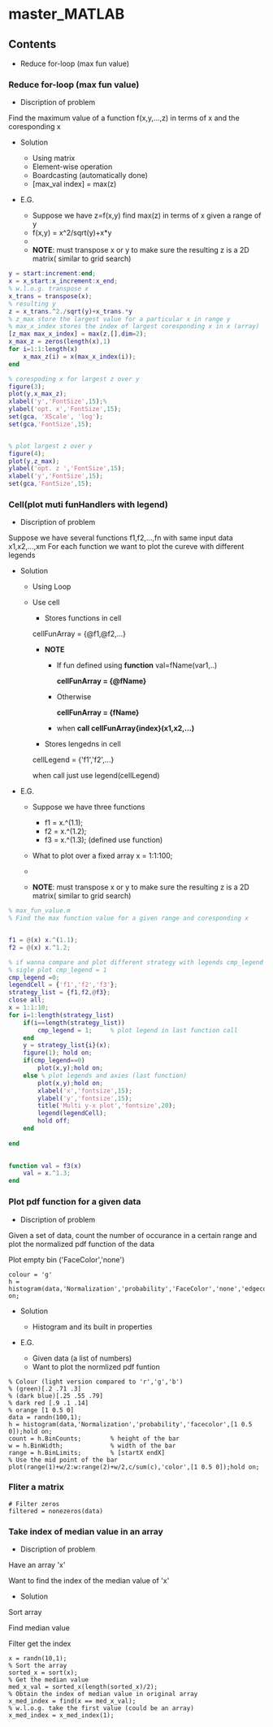 # master_MATLAB
## Contents

- Reduce for-loop (max fun value)


### Reduce for-loop (max fun value)

- Discription of problem 

Find the maximum value of a function f(x,y,...,z) in terms of x and the coresponding x 

- Solution 

	 - Using matrix
	 - Element-wise operation 
	 - Boardcasting (automatically done)  
	 - [max_val index] = max(z)  

- E.G.

	 - Suppose we have z=f(x,y) find max(z) in terms of x given a range of y
	 - f(x,y) = x^2/sqrt(y)+x*y
	 - 
	 - **NOTE**: must transpose x or y to make sure the resulting z is a 2D matrix( similar to grid search)
```matlab
y = start:increment:end;
x = x_start:x_increment:x_end;
% w.l.o.g. transpose x
x_trans = transpose(x);
% resulting y
z = x_trans.^2./sqrt(y)+x_trans.*y
% z_max store the largest value for a particular x in range y
% max_x_index stores the index of largest coresponding x in x (array) 
[z_max max_x_index] = max(z,[],dim=2);
x_max_z = zeros(length(x),1)
for i=1:1:length(x)
	x_max_z(i) = x(max_x_index(i));
end

% corespoding x for largest z over y
figure(3);
plot(y,x_max_z);
xlabel('y','FontSize',15);%
ylabel('opt. x','FontSize',15); 
set(gca, 'XScale', 'log');
set(gca,'FontSize',15);


% plot largest z over y
figure(4);
plot(y,z_max);
ylabel('opt. z ','FontSize',15);
xlabel('y','FontSize',15); 
set(gca,'FontSize',15);

```

### Cell(plot muti funHandlers with legend)

- Discription of problem 

Suppose we have several functions f1,f2,...,fn with same input data x1,x2,...,xm 
For each function we want to plot the cureve with different legends

- Solution 

	 - Using Loop
	 - Use cell 
	 	- Stores functions in cell 

	 	cellFunArray = {@f1,@f2,...}
	 	- **NOTE**

	 		- If fun defined using **function** val=fName(var1,..)
	 	
	 			**cellFunArray = {@fName}**
	 		- Otherwise 

	 			**cellFunArray = {fName}**

	 		- when **call cellFunArray{index}(x1,x2,...)**
	 	- Stores lengedns in cell

	 	cellLegend = {'f1','f2',...}
	 	
	 	when call just use legend(cellLegend) 	
- E.G.

	 - Suppose we have three functions 

	 	- f1 = x.^(1.1);
	 	- f2 = x.^(1.2);
	 	- f3 = x.^(1.3); (defined use function)
	 - What to plot over a fixed array x = 1:1:100;
	 - 
	 - **NOTE**: must transpose x or y to make sure the resulting z is a 2D matrix( similar to grid search)
```matlab
% max_fun_value.m
% Find the max function value for a given range and coresponding x


f1 = @(x) x.^(1.1);
f2 = @(x) x.^1.2;

% if wanna compare and plot different strategy with legends cmp_legend != 0
% sigle plot cmp_legend = 1
cmp_legend =0; 
legendCell = {'f1','f2','f3'};
strategy_list = {f1,f2,@f3};
close all;
x = 1:1:10;
for i=1:length(strategy_list)
	if(i==length(strategy_list)) 
        cmp_legend = 1;		% plot legend in last function call
    end
    y = strategy_list{i}(x);
    figure(1); hold on;
    if(cmp_legend==0)
        plot(x,y);hold on;
    else % plot legends and axies (last function)
        plot(x,y);hold on;
        xlabel('x','fontsize',15);
        ylabel('y','fontsize',15);
        title('Multi y-x plot','fontsize',20);
        legend(legendCell);
        hold off;
    end
    
end
    

function val = f3(x)
    val = x.^1.3;
end

```

### Plot pdf function for a given data

- Discription of problem 

Given a set of data, count the number of occurance in a certain range and plot the normalized pdf function of the data

Plot empty bin ('FaceColor','none')
```
colour = 'g'
h = histogram(data,'Normalization','probability','FaceColor','none','edgecolor',colour);hold on;
```
- Solution 

	- Histogram and its built in properties

- E.G.
	- Given data (a list of numbers)
	- Want to plot the normlized pdf funtion 

```{matlab}
% Colour (light version compared to 'r','g','b')
% (green)[.2 .71 .3]
% (dark blue)[.25 .55 .79]
% dark red [.9 .1 .14]
% orange [1 0.5 0]
data = randn(100,1);
h = histogram(data,'Normalization','probability','facecolor',[1 0.5 0]);hold on;
count = h.BinCounts;		% height of the bar
w = h.BinWidth;				% width of the bar
range = h.BinLimits;		% [startX endX]
% Use the mid point of the bar
plot(range(1)+w/2:w:range(2)+w/2,c/sum(c),'color',[1 0.5 0]);hold on;
```

### Fliter a matrix

```{matlab}
# Filter zeros
filtered = nonezeros(data)

```


### Take index of median value in an array
- Discription of problem 

Have an array 'x'

Want to find the index of the median value of 'x'

- Solution 

Sort array 

Find median value

Filter get the index 


```{matlab}
x = randn(10,1);
% Sort the array
sorted_x = sort(x);
% Get the median value
med_x_val = sorted_x(length(sorted_x)/2);
% Obtain the index of median value in original array
x_med_index = find(x == med_x_val);
% w.l.o.g. take the first value (could be an array)
x_med_index = x_med_index(1);
```

